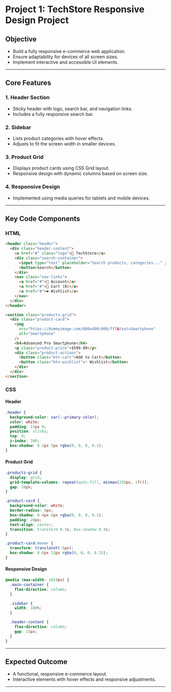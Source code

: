 # **Project 1: TechStore Responsive Design Project**

## **Objective**

- Build a fully responsive e-commerce web application.
- Ensure adaptability for devices of all screen sizes.
- Implement interactive and accessible UI elements.

---

## **Core Features**

### **1. Header Section**

- Sticky header with logo, search bar, and navigation links.
- Includes a fully responsive search bar.

### **2. Sidebar**

- Lists product categories with hover effects.
- Adjusts to fit the screen width in smaller devices.

### **3. Product Grid**

- Displays product cards using CSS Grid layout.
- Responsive design with dynamic columns based on screen size.

### **4. Responsive Design**

- Implemented using media queries for tablets and mobile devices.

---

## **Key Code Components**

### **HTML**

```html
<header class="header">
  <div class="header-content">
    <a href="#" class="logo">🛒 TechStore</a>
    <div class="search-container">
      <input type="text" placeholder="Search products, categories..." />
      <button>Search</button>
    </div>
    <nav class="nav-links">
      <a href="#">👤 Account</a>
      <a href="#">🛒 Cart (0)</a>
      <a href="#">❤️ Wishlist</a>
    </nav>
  </div>
</header>

<section class="products-grid">
  <div class="product-card">
    <img
      src="https://dummyimage.com/600x400/000/fff&text=Smartphone"
      alt="Smartphone"
    />
    <h4>Advanced Pro Smartphone</h4>
    <p class="product-price">$599.99</p>
    <div class="product-actions">
      <button class="btn-cart">Add to Cart</button>
      <button class="btn-wishlist">♡ Wishlist</button>
    </div>
  </div>
</section>
```

### **CSS**

#### Header

```css
.header {
  background-color: var(--primary-color);
  color: white;
  padding: 15px 0;
  position: sticky;
  top: 0;
  z-index: 100;
  box-shadow: 0 2px 5px rgba(0, 0, 0, 0.1);
}
```

#### Product Grid

```css
.products-grid {
  display: grid;
  grid-template-columns: repeat(auto-fill, minmax(250px, 1fr));
  gap: 20px;
}

.product-card {
  background-color: white;
  border-radius: 8px;
  box-shadow: 0 4px 6px rgba(0, 0, 0, 0.1);
  padding: 20px;
  text-align: center;
  transition: transform 0.3s, box-shadow 0.3s;
}

.product-card:hover {
  transform: translateY(-5px);
  box-shadow: 0 6px 12px rgba(0, 0, 0, 0.15);
}
```

#### Responsive Design

```css
@media (max-width: 1024px) {
  .main-container {
    flex-direction: column;
  }

  .sidebar {
    width: 100%;
  }

  .header-content {
    flex-direction: column;
    gap: 15px;
  }
}
```

---

## **Expected Outcome**

- A functional, responsive e-commerce layout.
- Interactive elements with hover effects and responsive adjustments.

---
